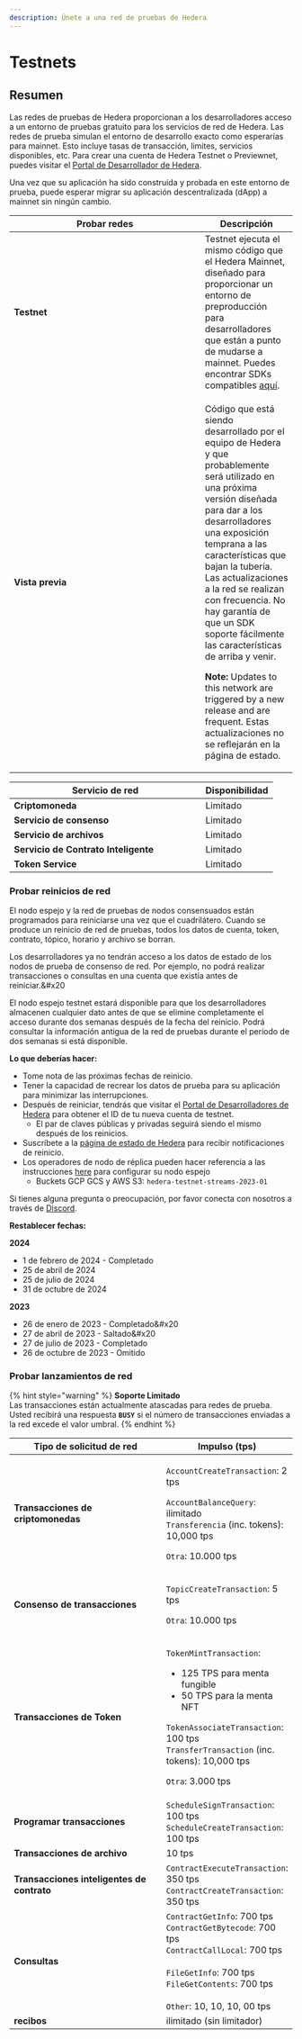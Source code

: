 ```yaml
---
description: Únete a una red de pruebas de Hedera
---
```


# Testnets

## Resumen

Las redes de pruebas de Hedera proporcionan a los desarrolladores acceso a un entorno de pruebas gratuito para los servicios de red de Hedera. Las redes de prueba simulan el entorno de desarrollo exacto como esperarías para mainnet. Esto incluye tasas de transacción, limites, servicios disponibles, etc. Para crear una cuenta de Hedera Testnet o Previewnet, puedes visitar el [Portal de Desarrollador de Hedera](https://portal.hedera.com/login).

Una vez que su aplicación ha sido construida y probada en este entorno de prueba, puede esperar migrar su aplicación descentralizada (dApp) a mainnet sin ningún cambio.

<table><thead><tr><th width="324">Probar redes</th><th>Descripción</th></tr></thead><tbody><tr><td><strong>Testnet</strong></td><td>Testnet ejecuta el mismo código que el Hedera Mainnet, diseñado para proporcionar un entorno de preproducción para desarrolladores que están a punto de mudarse a mainnet. Puedes encontrar SDKs compatibles <a href="../../sdks-and-apis/sdks/#hedera-supported-sdks">aquí</a>.</td></tr><tr><td><strong>Vista previa</strong></td><td><p>Código que está siendo desarrollado por el equipo de Hedera y que probablemente será utilizado en una próxima versión diseñada para dar a los desarrolladores una exposición temprana a las características que bajan la tubería. Las actualizaciones a la red se realizan con frecuencia. No hay garantía de que un SDK soporte fácilmente las características de arriba y venir.</p><p><strong>Note:</strong> Updates to this network are triggered by a new release and are frequent. Estas actualizaciones no se reflejarán en la página de estado.</p></td></tr></tbody></table>

<table><thead><tr><th width="325">Servicio de red</th><th>Disponibilidad</th></tr></thead><tbody><tr><td><strong>Criptomoneda</strong></td><td>Limitado</td></tr><tr><td><strong>Servicio de consenso</strong></td><td>Limitado</td></tr><tr><td><strong>Servicio de archivos</strong></td><td>Limitado</td></tr><tr><td><strong>Servicio de Contrato Inteligente</strong></td><td>Limitado</td></tr><tr><td><strong>Token Service</strong></td><td>Limitado</td></tr></tbody></table>

### Probar reinicios de red

El nodo espejo y la red de pruebas de nodos consensuados están programados para reiniciarse una vez que el cuadrilátero. Cuando se produce un reinicio de red de pruebas, todos los datos de cuenta, token, contrato, tópico, horario y archivo se borran.

Los desarrolladores ya no tendrán acceso a los datos de estado de los nodos de prueba de consenso de red. Por ejemplo, no podrá realizar transacciones o consultas en una cuenta que existía antes de reiniciar.&#x20

El nodo espejo testnet estará disponible para que los desarrolladores almacenen cualquier dato antes de que se elimine completamente el acceso durante dos semanas después de la fecha del reinicio. Podrá consultar la información antigua de la red de pruebas durante el período de dos semanas si está disponible.

**Lo que deberías hacer:**

- Tome nota de las próximas fechas de reinicio.
- Tener la capacidad de recrear los datos de prueba para su aplicación para minimizar las interrupciones.
- Después de reiniciar, tendrás que visitar el [Portal de Desarrolladores de Hedera](https://portal.hedera.com/register) para obtener el ID de tu nueva cuenta de testnet.
  - El par de claves públicas y privadas seguirá siendo el mismo después de los reinicios.
- Suscríbete a la [página de estado de Hedera](https://status.hedera.com/) para recibir notificaciones de reinicio.
- Los operadores de nodo de réplica pueden hacer referencia a las instrucciones [here](https://github.com/hashgraph/hedera-mirror-node/blob/main/docs/database.md#reset) para configurar su nodo espejo
  - Buckets GCP GCS y AWS S3: `hedera-testnet-streams-2023-01`

Si tienes alguna pregunta o preocupación, por favor conecta con nosotros a través de [Discord](https://hedera.com/discord).

**Restablecer fechas:**

**2024**

- 1 de febrero de 2024 - Completado
- 25 de abril de 2024
- 25 de julio de 2024
- 31 de octubre de 2024

**2023**

- 26 de enero de 2023 - Completado&#x20
- 27 de abril de 2023 - Saltado&#x20
- 27 de julio de 2023 - Completado
- 26 de octubre de 2023 - Omitido

### Probar lanzamientos de red

{% hint style="warning" %}
**Soporte Limitado**\
Las transacciones están actualmente atascadas para redes de prueba. Usted recibirá una respuesta **`BUSY`** si el número de transacciones enviadas a la red excede el valor umbral.
{% endhint %}

<table><thead><tr><th width="322">Tipo de solicitud de red</th><th>Impulso (tps)</th></tr></thead><tbody><tr><td><strong>Transacciones de criptomonedas</strong></td><td><p><code>AccountCreateTransaction</code>: 2 tps</p><p><code>AccountBalanceQuery</code>: ilimitado<br><code>Transferencia</code> (inc. tokens): 10,000 tps</p><p><code>Otra</code>: 10.000 tps</p></td></tr><tr><td><strong>Consenso de transacciones</strong></td><td><p><code>TopicCreateTransaction</code>: 5 tps</p><p><code>Otra</code>: 10.000 tps</p></td></tr><tr><td><strong>Transacciones de Token</strong></td><td><p><code>TokenMintTransaction</code>:</p><ul><li>125 TPS para menta fungible</li><li>50 TPS para la menta NFT</li></ul><p><code>TokenAssociateTransaction</code>: 100 tps<br><code>TransferTransaction</code> (inc. tokens): 10,000 tps</p><p><code>Otra</code>: 3.000 tps</p></td></tr><tr><td><strong>Programar transacciones</strong></td><td><code>ScheduleSignTransaction</code>: 100 tps<br><code>ScheduleCreateTransaction</code>: 100 tps</td></tr><tr><td><strong>Transacciones de archivo</strong></td><td>10 tps</td></tr><tr><td><strong>Transacciones inteligentes de contrato</strong></td><td><code>ContractExecuteTransaction</code>: 350 tps<br><code>ContractCreateTransaction</code>: 350 tps</td></tr><tr><td><strong>Consultas</strong></td><td><code>ContractGetInfo</code>: 700 tps<br><code>ContractGetBytecode</code>: 700 tps<br><code>ContractCallLocal</code>: 700 tps<br><br><code>FileGetInfo</code>: 700 tps<br><code>FileGetContents</code>: 700 tps<br><br><code>Other</code>: 10, 10, 10, 00 tps</td></tr><tr><td><strong>recibos</strong></td><td>ilimitado (sin limitador)</td></tr></tbody></table>
